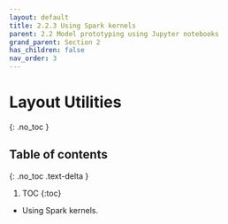```yaml
---
layout: default
title: 2.2.3 Using Spark kernels
parent: 2.2 Model prototyping using Jupyter notebooks
grand_parent: Section 2
has_children: false
nav_order: 3
---
```


# Layout Utilities
{: .no_toc }

## Table of contents
{: .no_toc .text-delta }

1. TOC
{:toc}


* Using Spark kernels.